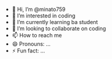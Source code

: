 - 👋 Hi, I’m @minato759
- 👀 I’m interested in coding
- 🌱 I’m currently learning ba student
- 💞️ I’m looking to collaborate on coding
- 📫 How to reach me 
- 😄 Pronouns: ...
- ⚡ Fun fact: ...

<!---
minato759/minato759 is a ✨ special ✨ repository because its `README.md` (this file) appears on your GitHub profile.
You can click the Preview link to take a look at your chang
